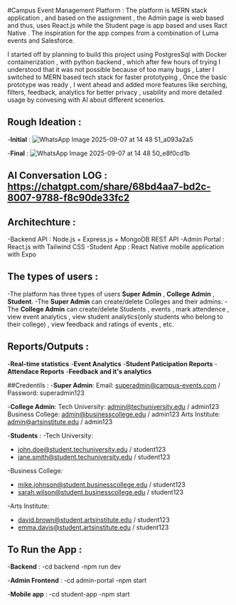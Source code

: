#Campus Event Management Platform :
The platform is MERN stack application , and based on the assignment , the Admin page is web based and thus, 
uses React.js while the Student page is app based  and uses Ract Native .
The inspiration for the app compes from a combination of Luma events and Salesforce.

I started off by planning to build this project using PostgresSql with Docker containerization , with python
backend , which after few hours of trying I understood that it was not possible because of too many bugs ,
Later I switched to MERN based tech stack for faster prototyping , Once the basic prototype was ready , 
I went ahead and added more features like serching, filters, feedback, analytics for better privacy , usability and more 
detailed usage by convesing with AI about different scenerios.



## Rough Ideation :
-**Initial** :
![WhatsApp Image 2025-09-07 at 14 48 51_a093a2a5](https://github.com/user-attachments/assets/7fbe74b5-e800-4735-8dab-3c50fecce088)

-**Final** :
![WhatsApp Image 2025-09-07 at 14 48 50_e8f0cd1b](https://github.com/user-attachments/assets/20bbefbd-62d2-46c8-accc-4356b1f90a2c)



## AI Conversation LOG : https://chatgpt.com/share/68bd4aa7-bd2c-8007-9788-f8c90de33fc2


## Architechture :
-Backend API : Node.js + Express.js + MongoDB REST API
-Admin Portal : React.js with Tailwind CSS
-Student App : React Native mobile application with Expo



## The types of users :
-The platform has three types of users **Super Admin** , **College Admin** , **Student**.
-The **Super Admin** can create/delete Colleges and their admins.
-The **College Admin** can create/delete Students , events , mark attendence , view event analytics , 
view student analytics(only students who belong to their college) , view feedback and ratings of events , etc.



## Reports/Outputs :
-**Real-time statistics**
-**Event Analytics**
-**Student Paticipation Reports**
-**Attendace Reports**
-**Feedback and it's analytics**



##Credentils :
-**Super Admin**: Email: superadmin@campus-events.com / Password: superadmin123

-**College Admin**:
Tech University: admin@techuniversity.edu / admin123
Business College: admin@businesscollege.edu / admin123
Arts Institute: admin@artsinstitute.edu / admin123

-**Students** :
-Tech University:
- john.doe@student.techuniversity.edu / student123
- jane.smith@student.techuniversity.edu / student123

-Business College:
- mike.johnson@student.businesscollege.edu / student123
- sarah.wilson@student.businesscollege.edu / student123

-Arts Institute:
- david.brown@student.artsinstitute.edu / student123
- emma.davis@student.artsinstitute.edu / student123




## To Run the App :
-**Backend** :
-cd backend
-npm run dev

-**Admin Frontend** :
-cd admin-portal
-npm start

-**Mobile app** :
-cd student-app
-npm start







